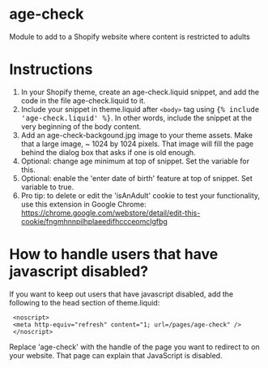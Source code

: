 age-check
=========

Module to add to a Shopify website where content is restricted to adults

# Instructions #

1. In your Shopify theme, create an age-check.liquid snippet, and add the code in the file age-check.liquid to it.
3. Include your snippet in theme.liquid after <tt>`<body>`</tt> tag using <tt>{% include 'age-check.liquid' %}</tt>. In other words, include the snippet at the very beginning of the body content.
4. Add an age-check-backgound.jpg image to your theme assets. Make that a large image, ~ 1024 by 1024 pixels. That image will fill the page behind the dialog box that asks if one is old enough.
5. Optional: change age minimum at top of snippet. Set the variable for this.
6. Optional: enable the 'enter date of birth' feature at top of snippet. Set variable to true.
7. Pro tip: to delete or edit the 'isAnAdult' cookie to test your functionality, use this extension in Google Chrome: https://chrome.google.com/webstore/detail/edit-this-cookie/fngmhnnpilhplaeedifhccceomclgfbg

# How to handle users that have javascript disabled? #

If you want to keep out users that have javascript disabled, add the following to the head section of theme.liquid:

     <noscript>
     <meta http-equiv="refresh" content="1; url=/pages/age-check" />
     </noscript>

Replace 'age-check' with the handle of the page you want to redirect to on your website. That page can explain that JavaScript is disabled.
